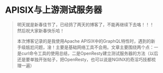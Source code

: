 # APISIX与上游测试服务器

> 明天就是新春佳节了，已经鸽了两天的博客了，不能再继续下去咯！！！
> 然后祝大家新春快乐哈！
>
> 本次博客记录的是我使用Apache APISIX中的GraphQL特性时，遇到的新手级尴尬问题，淦！主要是基础网络工具不会用。文章主要围绕两个点：一是curl命令工具的使用总结，二是OpenResty建立测试服务器的方法（以后还是要单独开张帖子，把OpenResty，也可以说是NGINX的奇淫巧技都梳理一遍）